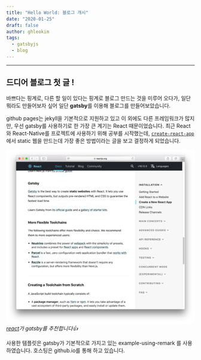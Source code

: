 ```yaml
---
title: "Hello World: 블로그 개시"
date: "2020-01-25"
draft: false
author: ghleokim
tags:
  - gatsbyjs
  - blog
---
```


---

## 드디어 블로그 첫 글 !

바쁘다는 핑계로, 다른 할 일이 있다는 핑계로 블로그 만드는 것을 미루어 오다가, 일단 뭐라도 만들어보자 싶어 일단 **gatsby**를 이용해 블로그를 만들어보았습니다.

github pages는 jekyll을 기본적으로 지원하고 있고 이 외에도 다른 프레임워크가 많지만, 우선 gatsby를 사용하기로 한 가장 큰 계기는 React 때문이었습니다. 최근 React와 React-Native를 프로젝트에 사용하기 위해 공부를 시작했는데, [`create-react-app`](https://ko.reactjs.org/docs/create-a-new-react-app.html#gatsby) 에서 static 웹을 만드는데 가장 좋은 방법이라는 글을 보고 결정하게 되었습니다.

![](gatsby-reactjs.png) _[react](https://reactjs.org/docs/create-a-new-react-app.html#gatsby)가 gatsby를 추천합니다👍_

사용한 템플릿은 gatsby가 기본적으로 가지고 있는 example-using-remark 를 사용하였습니다. 호스팅은 github.io를 통해 하고 있습니다.
